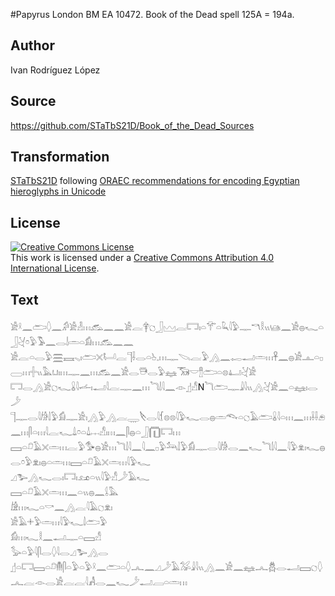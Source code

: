 #Papyrus London BM EA 10472. Book of the Dead spell 125A = 194a.

## Author 

Ivan Rodríguez López

## Source 

https://github.com/STaTbS21D/Book_of_the_Dead_Sources

## Transformation 

[STaTbS21D](https://statbs21d.github.io/) following [ORAEC recommendations for encoding Egyptian hieroglyphs in Unicode](https://github.com/oraec/recommendations-encoding-hieroglyphs)

## License 

<a rel="license" href="http://creativecommons.org/licenses/by/4.0/"><img alt="Creative Commons License" style="border-width:0" src="https://i.creativecommons.org/l/by/4.0/88x31.png" /></a><br />This work is licensed under a <a rel="license" href="http://creativecommons.org/licenses/by/4.0/">Creative Commons Attribution 4.0 International License</a>.

## Text 

<hiero>𓀀𓍲𓈖𓂧𓆭𓈖𓀔𓀀𓁐𓏥𓃹𓈖𓈖𓀀𓐛𓋁𓐎𓃀𓈉𓐛𓉐𓏤𓏏𓄝𓏏𓆗𓇋𓅱𓊃𓎔𓎛𓏭𓊞𓈖𓀀𓐍𓆑𓏏𓃀𓋔𓏌𓅱𓅣𓈖𓂋𓌃𓏛𓏏𓀁𓏥𓃹𓈖𓈖<br>
𓀀𓐛𓏏𓂋𓅱𓈗𓈘𓈅𓏤𓂧𓏴𓂡𓐛𓊹𓌢𓂋𓏏𓊸𓈒𓏥𓊃𓌫𓐛𓅱𓂻𓈖𓉻𓂝𓏛𓏥𓋹𓈖𓐍𓀀𓊵𓏏𓊪𓈀𓏥𓏶𓏭𓅓𓂓𓏤𓏥𓊃𓈖𓏥𓃹𓈖𓀀𓂋𓇥𓂋𓅱𓈐𓃝𓎟𓊽𓂧𓏏𓊖𓂞𓋔𓀀<br>
𓉐𓂋𓂻𓀀𓐎𓆑𓏇𓇋𓌡𓏤𓂝𓇋𓐛𓊃𓈖𓏥<rubrum>𓆓𓌃𓇋𓈖</rubrum>𓁹𓊨𓀭N𓆓𓂧𓊃𓇍𓇋𓏭𓂻𓋔𓀀𓈖𓏏𓈐𓏤𓂋𓌳<br>
𓊹𓊃𓂋𓇋𓀙𓌃𓅱𓀁𓊃𓀀𓏤𓂻𓅱𓂻𓐛𓇾𓌸𓂋𓇋𓆴𓊖𓊖𓇋𓅱𓆑𓂋𓐍𓏛𓆞𓏏𓐎𓄿𓂧𓏇𓇋𓏏𓏥𓈖𓏥𓌢𓌢𓂉𓈖𓏥𓋴𓏏𓏥𓇋𓐛𓆑𓍑𓏌𓏏𓍑𓐖𓀭𓏤𓏥𓈖𓋴𓐍𓏏𓃀𓉧𓉐𓏥<br>
𓈙𓏏𓍔𓄿𓏴𓏛𓏥𓐛𓅱𓅜𓐍𓀀𓏥<rubrum>𓆓𓌃𓇋𓈖</rubrum>𓇋𓈖𓊪𓅱𓃢𓌃𓅱𓀁𓊃𓂋𓇋𓀙𓂋𓈖𓆑<rubrum>𓆓𓌃𓇋𓈖</rubrum>𓇋𓅱𓁷𓏤𓆑𓐍𓂋𓏌𓅱𓁷𓏤𓐍𓏏𓏛𓏥𓈙𓏏𓍔𓄿𓏴𓏛𓏥𓇋𓅱𓆑<br>
𓈎𓅧𓂻𓆑𓂋𓏤𓉐𓏤𓃭𓏏𓏭𓇋𓅱𓀭𓌳𓄿𓆑<br>
𓈙𓏏𓍔𓄿𓏴𓏛𓏥𓈖𓏏𓏭𓐍𓈖𓌰𓅓<br>
𓀚𓏥𓆑𓏏𓎡𓈖𓂻𓐛𓇋𓄿𓐎𓁷𓏤<br>
𓀀𓄿𓇬𓅱𓏛𓏥𓇋𓅱𓆑𓌃𓂧𓅱<br>
𓀁𓏥𓆑𓎛𓈖𓂝𓊃𓏏𓈙𓀭<br>
𓅭𓏏𓅱𓇋𓋴𓂋𓆭𓇋𓂋𓈎𓅧𓂻𓂋<br>
𓊨𓏏𓉐𓈙𓏏𓍔𓄟𓋴𓏏𓅱𓏏𓅱𓍲𓈖𓂧𓏏𓆭𓂜𓈖𓈎𓌳𓄿𓅮𓇍𓇋𓏭𓂻𓈖𓀀𓈖𓈐𓂜𓆣𓂋𓂝𓈙𓐎𓆭𓂜𓐛𓁹𓂋𓀀𓐛𓐛𓇋𓀻𓂋𓈖𓆑𓌳𓂝𓐙𓏏𓏛𓏥<br></hiero>